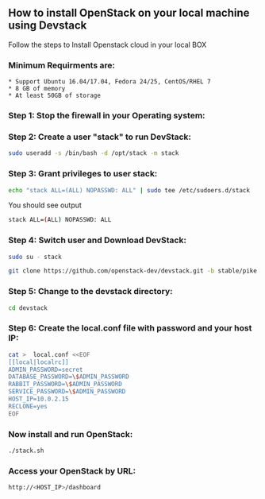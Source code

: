 ## How to install OpenStack on your local machine using Devstack

Follow the steps to Install Openstack cloud in your local BOX

### Minimum Requirments are:
    * Support Ubuntu 16.04/17.04, Fedora 24/25, CentOS/RHEL 7
    * 8 GB of memory
    * At least 50GB of storage

### Step 1: Stop the firewall in your Operating system:


### Step 2: Create a user "stack" to run DevStack:
```sh
sudo useradd -s /bin/bash -d /opt/stack -m stack
```
### Step 3: Grant privileges to user stack:
```sh
echo "stack ALL=(ALL) NOPASSWD: ALL" | sudo tee /etc/sudoers.d/stack
```
You should see output
```sh
stack ALL=(ALL) NOPASSWD: ALL
```

### Step 4: Switch user and Download DevStack:

```sh
sudo su - stack
```
```sh
git clone https://github.com/openstack-dev/devstack.git -b stable/pike devstack/
```

### Step 5: Change to the devstack directory:
```sh
cd devstack
```

### Step 6: Create the local.conf file with password and your host IP:
```sh
cat >  local.conf <<EOF
[[local|localrc]]
ADMIN_PASSWORD=secret
DATABASE_PASSWORD=\$ADMIN_PASSWORD
RABBIT_PASSWORD=\$ADMIN_PASSWORD
SERVICE_PASSWORD=\$ADMIN_PASSWORD
HOST_IP=10.0.2.15
RECLONE=yes
EOF
```

### Now install and run OpenStack:
```sh
./stack.sh
```

### Access your OpenStack by  URL:
```sh
http://<HOST_IP>/dashboard
```






